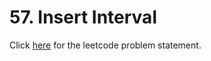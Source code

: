# 57. Insert Interval

Click [here](https://leetcode.com/problems/insert-interval/) for the leetcode problem statement.
